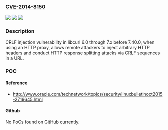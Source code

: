 ### [CVE-2014-8150](https://cve.mitre.org/cgi-bin/cvename.cgi?name=CVE-2014-8150)
![](https://img.shields.io/static/v1?label=Product&message=n%2Fa&color=blue)
![](https://img.shields.io/static/v1?label=Version&message=n%2Fa&color=blue)
![](https://img.shields.io/static/v1?label=Vulnerability&message=n%2Fa&color=brighgreen)

### Description

CRLF injection vulnerability in libcurl 6.0 through 7.x before 7.40.0, when using an HTTP proxy, allows remote attackers to inject arbitrary HTTP headers and conduct HTTP response splitting attacks via CRLF sequences in a URL.

### POC

#### Reference
- http://www.oracle.com/technetwork/topics/security/linuxbulletinoct2015-2719645.html

#### Github
No PoCs found on GitHub currently.

